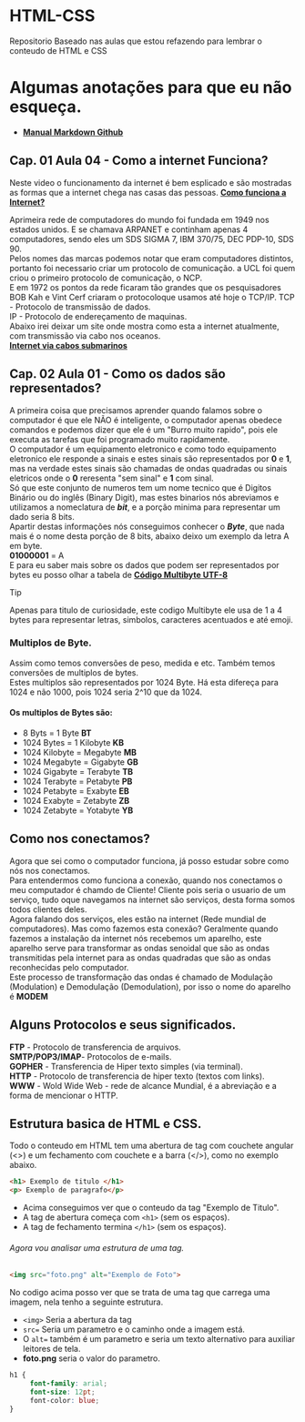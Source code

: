 # HTML-CSS
 Repositorio Baseado nas aulas que estou refazendo para lembrar o conteudo de HTML e CSS

# Algumas anotações para que eu não esqueça.
- [**Manual Markdown Github**](https://docs.github.com/pt/get-started/writing-on-github/getting-started-with-writing-and-formatting-on-github/basic-writing-and-formatting-syntax)<br>

## Cap. 01 Aula 04 - Como a internet Funciona?

Neste video o funcionamento da internet é bem esplicado e são mostradas as formas que a internet chega nas casas das pessoas.
[**Como funciona a Internet?**](https://www.youtube.com/watch?v=TNQsmPf24go)<br>

Aprimeira rede de computadores do mundo foi fundada em 1949 nos estados unidos. E se chamava ARPANET e continham apenas 4 computadores, sendo eles um SDS SIGMA 7, IBM 370/75, DEC PDP-10, SDS 90.<br>
Pelos nomes das marcas podemos notar que eram computadores distintos, portanto foi necessario criar um protocolo de comunicação.
a UCL foi quem criou o primeiro protocolo de comunicação, o NCP.<br>
E em 1972 os pontos da rede ficaram tão grandes que os pesquisadores BOB Kah e Vint Cerf criaram o protocoloque usamos até hoje o TCP/IP.
TCP - Protocolo de transmissão de dados.<br>
IP - Protocolo de endereçamento de maquinas.<br>
Abaixo irei deixar um site onde mostra como esta a internet atualmente, com transmissão via cabo nos oceanos.<br>
[**Internet via cabos submarinos**](https://www.submarinecablemap.com)


## Cap. 02 Aula 01 - Como os dados são representados?
A primeira coisa que precisamos aprender quando falamos sobre o computador é que ele NÃO é inteligente, o computador apenas obedece comandos e podemos dizer que ele é um "Burro muito rapido", pois ele executa as tarefas que foi programado muito rapidamente.<br>
O computador é um equipamento eletronico e como todo equipamento eletronico ele responde a sinais e estes sinais são representados por **0** e **1**, mas na verdade estes sinais são chamadas de ondas quadradas ou sinais eletricos onde o **0** reresenta "sem sinal" e **1** com sinal.<br>
Só que este conjunto de numeros tem um nome tecnico que é Digitos Binário ou do inglês (Binary Digit), mas estes binarios nós abreviamos e utilizamos a nomeclatura de ***bit***, e a porção minima para representar um dado seria 8 bits.<br>
Apartir destas informações nós conseguimos conhecer o ***Byte***, que nada mais é o nome desta porção de 8 bits, abaixo deixo um exemplo da letra A em byte.<br>
**01000001** = A<br>
E para eu saber mais sobre os dados que podem ser representados por bytes eu posso olhar a tabela de [**Código Multibyte UTF-8**](https://www.ibm.com/docs/pt-br/aix/7.3?topic=8-utf-ucs-transformation-format)<br>

> [!TIP]
> Apenas para titulo de curiosidade, este codigo Multibyte ele usa de 1 a 4 bytes para representar letras, simbolos, caracteres acentuados e até emoji.<br>

### Multiplos de Byte.
Assim como temos conversões de peso, medida e etc. Também temos conversões de multiplos de bytes.<br>
Estes multiplos são representados por 1024 Byte. Há esta difereça para 1024 e não 1000, pois 1024 seria 2^10 que da 1024.<br>

#### Os multiplos de Bytes são:
- 8 Byts = 1 Byte **BT**
- 1024 Bytes = 1 Kilobyte **KB**
- 1024 Kilobyte = Megabyte **MB**
- 1024 Megabyte = Gigabyte **GB**
- 1024 Gigabyte = Terabyte **TB**
- 1024 Terabyte = Petabyte **PB**
- 1024 Petabyte = Exabyte **EB**
- 1024 Exabyte = Zetabyte **ZB**
- 1024 Zetabyte = Yotabyte **YB**


## Como nos conectamos?
Agora que sei como o computador funciona, já posso estudar sobre como nós nos conectamos.<br>
Para entendermos como funciona a conexão, quando nos conectamos o meu computador é chamdo de Cliente! Cliente pois seria o usuario de um serviço, tudo oque navegamos na internet são serviços, desta forma somos todos clientes deles.<br>
Agora falando dos serviços, eles estão na internet (Rede mundial de computadores). Mas como fazemos esta conexão? Geralmente quando fazemos a instalação da internet nós recebemos um aparelho, este aparelho serve para transformar as ondas senoidal que são as ondas transmitidas pela internet para as ondas quadradas que são as ondas reconhecidas pelo computador.<br>
Este processo de transformação das ondas é chamado de Modulação (Modulation) e Demodulação (Demodulation), por isso o nome do aparelho é **MODEM**


## Alguns Protocolos e seus significados.
**FTP** - Protocolo de transferencia de arquivos.<br>
**SMTP/POP3/IMAP**- Protocolos de e-mails.<br>
**GOPHER** - Transferencia de Hiper texto simples (via terminal).<br>
**HTTP** - Protocolo de transferencia de hiper texto (textos com links).<br>
**WWW** - Wold Wide Web - rede de alcance Mundial, é a abreviação e a forma de mencionar o HTTP.<br>


## Estrutura basica de HTML e CSS.
Todo o conteudo em HTML tem uma abertura de tag com couchete angular (<>) e um fechamento com couchete e a barra (</>), como no exemplo abaixo.

~~~html
<h1> Exemplo de titulo </h1>
<p> Exemplo de paragrafo</p>
~~~

- Acima conseguimos ver que o conteudo da tag "Exemplo de Titulo".
- A tag de abertura começa com ```<h1>``` (sem os espaços).
- A tag de fechamento termina ```</h1>``` (sem os espaços).


###### Agora vou analisar uma estrutura de uma tag.
~~~html
<img src="foto.png" alt="Exemplo de Foto">
~~~

No codigo acima posso ver que se trata de uma tag que carrega uma imagem, nela tenho a seguinte estrutura.
- ```<img>``` Seria a abertura da tag
- ```src=``` Seria um parametro e o caminho onde a imagem está.
- O ```alt=``` também é um parametro e seria um texto alternativo para auxiliar leitores de tela.
- **foto.png** seria o valor do parametro.

~~~css
h1 {
	 font-family: arial;
	 font-size: 12pt;
	 font-color: blue;
}
~~~

